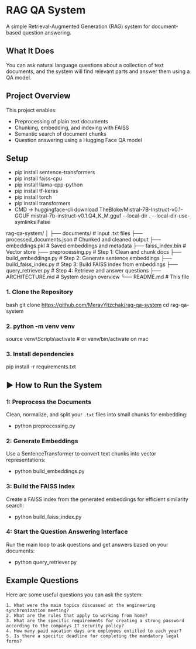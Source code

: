 # RAG QA System
A simple Retrieval-Augmented Generation (RAG) system for document-based question answering.

## What It Does
You can ask natural language questions about a collection of text documents, and the system will find relevant parts and answer them using a QA model.

## Project Overview

This project enables:
- Preprocessing of plain text documents
- Chunking, embedding, and indexing with FAISS
- Semantic search of document chunks
- Question answering using a Hugging Face QA model

## Setup
- pip install sentence-transformers
- pip install faiss-cpu
- pip install llama-cpp-python
- pip install tf-keras
- pip install torch
- pip install transformers
- CMD -> huggingface-cli download TheBloke/Mistral-7B-Instruct-v0.1-GGUF mistral-7b-instruct-v0.1.Q4_K_M.gguf --local-dir . --local-dir-use-symlinks False


rag-qa-system/
│
├── documents/                # Input .txt files
├── processed_documents.json  # Chunked and cleaned output
├── embeddings.pkl            # Saved embeddings and metadata
├── faiss_index.bin           # Vector store
├── preprocessing.py          # Step 1: Clean and chunk docs
├── build_embeddings.py       # Step 2: Generate sentence embeddings
├── build_faiss_index.py      # Step 3: Build FAISS index from embeddings
├── query_retriever.py        # Step 4: Retrieve and answer questions
├── ARCHITECTURE.md           # System design overview
└── README.md                 # This file

### 1. Clone the Repository
bash
git clone https://github.com/MeravYitzchak/rag-qa-system
cd rag-qa-system

### 2. python -m venv venv
source venv\Scripts\activate     # or venv/bin/activate on mac

### 3. Install dependencies
pip install -r requirements.txt


## ▶ How to Run the System

### 1: Preprocess the Documents
   Clean, normalize, and split your `.txt` files into small chunks for embedding:
 - python preprocessing.py
### 2: Generate Embeddings
   Use a SentenceTransformer to convert text chunks into vector representations:
 - python build_embeddings.py 
### 3: Build the FAISS Index
   Create a FAISS index from the generated embeddings for efficient similarity search:
 - python build_faiss_index.py
### 4: Start the Question Answering Interface
   Run the main loop to ask questions and get answers based on your documents:
 - python query_retriever.py 


## Example Questions
Here are some useful questions you can ask the system:

    1. What were the main topics discussed at the engineering synchronization meeting?
    2. What are the rules that apply to working from home?
    3. What are the specific requirements for creating a strong password according to the companys IT security policy?
    4. How many paid vacation days are employees entitled to each year?
    5. Is there a specific deadline for completing the mandatory legal forms?





